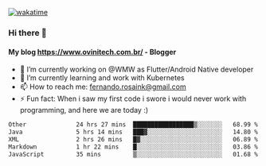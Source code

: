 [![wakatime](https://wakatime.com/badge/user/d5892087-17e6-46ab-8384-91a71a9b88d8.svg)](https://wakatime.com/@d5892087-17e6-46ab-8384-91a71a9b88d8)
### Hi there 👋

#### My blog https://www.ovinitech.com.br/ - Blogger

- 🔭 I’m currently working on @WMW as Flutter/Android Native developer
- 🌱 I’m currently learning and work with Kubernetes
- 📫 How to reach me: fernando.rosaink@gmail.com 
- ⚡ Fun fact: When i saw my first code i swore i would never work with programming, and here we are today :)

<!--START_SECTION:waka-->

```txt
Other              24 hrs 27 mins  █████████████████▒░░░░░░░   68.99 %
Java               5 hrs 14 mins   ███▓░░░░░░░░░░░░░░░░░░░░░   14.80 %
XML                2 hrs 26 mins   █▓░░░░░░░░░░░░░░░░░░░░░░░   06.89 %
Markdown           1 hr 22 mins    █░░░░░░░░░░░░░░░░░░░░░░░░   03.86 %
JavaScript         35 mins         ▒░░░░░░░░░░░░░░░░░░░░░░░░   01.68 %
```

<!--END_SECTION:waka-->
